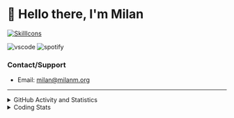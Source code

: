 # 👋 Hello there, I'm Milan
[![SkillIcons](https://skillicons.dev/icons?i=js,ts,nextjs,tailwind,html,go,bash,git,nginx,prisma,kubernetes,docker,linux)](https://skillicons.dev)

![vscode](https://nocache.advaith.workers.dev?url=https://img.shields.io/endpoint?url=https://dev.discordprofiles.me/api/badge/vscode/423203831971708958)
![spotify](https://nocache.advaith.workers.dev/?url=https://img.shields.io/endpoint?url=https://milanm.org/api/spotify/shields&cacheSeconds=10)

### Contact/Support

- Email: [milan@milanm.org](mailto:milan@milanm.org)
 
---
 
<details>
  <summary>GitHub Activity and Statistics</summary>
  <img src="/github-metrics.svg" />
</details>
<details>
  <summary>Coding Stats</summary>
  <!--START_SECTION:waka-->

```txt
TypeScript   11 hrs 18 mins  ███████████████████████▒░   92.98 %
JSON         31 mins         █░░░░░░░░░░░░░░░░░░░░░░░░   04.35 %
Docker       5 mins          ▒░░░░░░░░░░░░░░░░░░░░░░░░   00.71 %
CSS          3 mins          ░░░░░░░░░░░░░░░░░░░░░░░░░   00.50 %
JavaScript   3 mins          ░░░░░░░░░░░░░░░░░░░░░░░░░   00.49 %
```

<!--END_SECTION:waka-->
</details>
